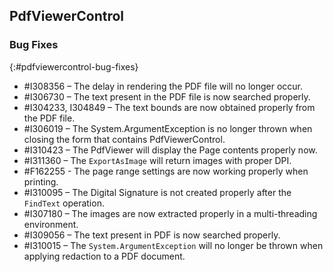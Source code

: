 ## PdfViewerControl

### Bug Fixes
{:#pdfviewercontrol-bug-fixes}
* \#I308356 – The delay in rendering the PDF file will no longer occur.
* \#I306730 – The text present in the PDF file is now searched properly.
* \#I304233, I304849 – The text bounds are now obtained properly from the PDF file.
* \#I306019 – The System.ArgumentException is no longer thrown when closing the form that contains PdfViewerControl.
* \#I310423 – The PdfViewer will display the Page contents properly now.
* \#I311360 – The `ExportAsImage` will return images with proper DPI.
* \#F162255 - The page range settings are now working properly when printing.
* \#I310095 – The Digital Signature is not created properly after the `FindText` operation.
* \#I307180 – The images are now extracted properly in a multi-threading environment.
* \#I309056 – The text present in PDF is now searched properly.
* \#I310015 – The `System.ArgumentException` will no longer be thrown when applying redaction to a PDF document. 